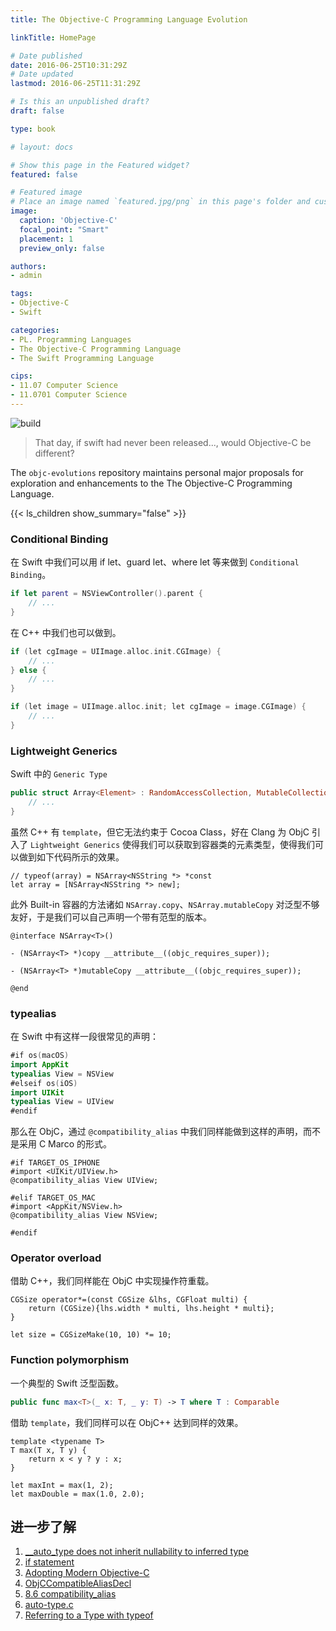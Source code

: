 ```yaml
---
title: The Objective-C Programming Language Evolution

linkTitle: HomePage

# Date published
date: 2016-06-25T10:31:29Z
# Date updated
lastmod: 2016-06-25T11:31:29Z

# Is this an unpublished draft?
draft: false

type: book

# layout: docs

# Show this page in the Featured widget?
featured: false

# Featured image
# Place an image named `featured.jpg/png` in this page's folder and customize its options here.
image:
  caption: 'Objective-C'
  focal_point: "Smart"
  placement: 1
  preview_only: false

authors:
- admin

tags:
- Objective-C
- Swift

categories:
- PL. Programming Languages
- The Objective-C Programming Language
- The Swift Programming Language

cips: 
- 11.07 Computer Science 
- 11.0701 Computer Science
---
```


![build](https://github.com/0xxd0/objc-evolution/workflows/build/badge.svg?branch=master)

> That day, if swift had never been released..., would Objective-C be different?

The `objc-evolutions` repository maintains personal major proposals for exploration and enhancements to the The Objective-C Programming Language.


{{< ls_children show_summary="false" >}} 


### Conditional Binding

在 Swift 中我们可以用 if let、guard let、where let 等来做到 `Conditional Binding`。

```swift
if let parent = NSViewController().parent {
    // ...
}
```

在 C++ 中我们也可以做到。

```cpp
if (let cgImage = UIImage.alloc.init.CGImage) {
    // ...
} else {
    // ...
}

if (let image = UIImage.alloc.init; let cgImage = image.CGImage) {
    // ...   
}
```

### Lightweight Generics

Swift 中的 `Generic Type`

```swift
public struct Array<Element> : RandomAccessCollection, MutableCollection {
    // ...
}
```

虽然 C++ 有 `template`，但它无法约束于 Cocoa Class，好在 Clang 为 ObjC 引入了 `Lightweight Generics` 使得我们可以获取到容器类的元素类型，使得我们可以做到如下代码所示的效果。

```objc
// typeof(array) = NSArray<NSString *> *const
let array = [NSArray<NSString *> new];
```

此外 Built-in 容器的方法诸如 `NSArray.copy`、`NSArray.mutableCopy` 对泛型不够友好，于是我们可以自己声明一个带有范型的版本。

``` objc
@interface NSArray<T>()

- (NSArray<T> *)copy __attribute__((objc_requires_super));

- (NSArray<T> *)mutableCopy __attribute__((objc_requires_super));

@end
```

### typealias

在 Swift 中有这样一段很常见的声明：

```swift
#if os(macOS)
import AppKit
typealias View = NSView
#elseif os(iOS)
import UIKit
typealias View = UIView
#endif
```

那么在 ObjC，通过 `@compatibility_alias` 中我们同样能做到这样的声明，而不是采用 C Marco 的形式。

```objc
#if TARGET_OS_IPHONE
#import <UIKit/UIView.h>
@compatibility_alias View UIView;

#elif TARGET_OS_MAC
#import <AppKit/NSView.h>
@compatibility_alias View NSView;

#endif
```

### Operator overload

借助 C++，我们同样能在 ObjC 中实现操作符重载。

```objc
CGSize operator*=(const CGSize &lhs, CGFloat multi) {
    return (CGSize){lhs.width * multi, lhs.height * multi};
}

let size = CGSizeMake(10, 10) *= 10;
```

### Function polymorphism

一个典型的 Swift 泛型函数。

```swift
public func max<T>(_ x: T, _ y: T) -> T where T : Comparable
```

借助 `template`，我们同样可以在 ObjC++ 达到同样的效果。

```objc
template <typename T>
T max(T x, T y) {
    return x < y ? y : x;
}

let maxInt = max(1, 2);
let maxDouble = max(1.0, 2.0);
```

## 进一步了解

1. [__auto_type does not inherit nullability to inferred type](https://openradar.appspot.com/27062504)
2. [if statement](http://en.cppreference.com/w/cpp/language/if)
3. [Adopting Modern Objective-C](https://developer.apple.com/library/content/releasenotes/ObjectiveC/ModernizationObjC/AdoptingModernObjective-C/AdoptingModernObjective-C.html)
4. [ObjCCompatibleAliasDecl](http://clang.llvm.org/doxygen/classclang_1_1ObjCCompatibleAliasDecl.html)
5. [8.6 compatibility_alias](https://gcc.gnu.org/onlinedocs/gcc/compatibility_005falias.html)
6. [auto-type.c](https://github.com/llvm-mirror/clang/blob/master/test/Sema/auto-type.c)
7. [Referring to a Type with typeof](https://gcc.gnu.org/onlinedocs/gcc/Typeof.html)
<!-- 8. https://pspdfkit.com/blog/2016/swifty-objective-c/
9. https://pspdfkit.com/blog/2017/even-swiftier-objective-c/ -->
